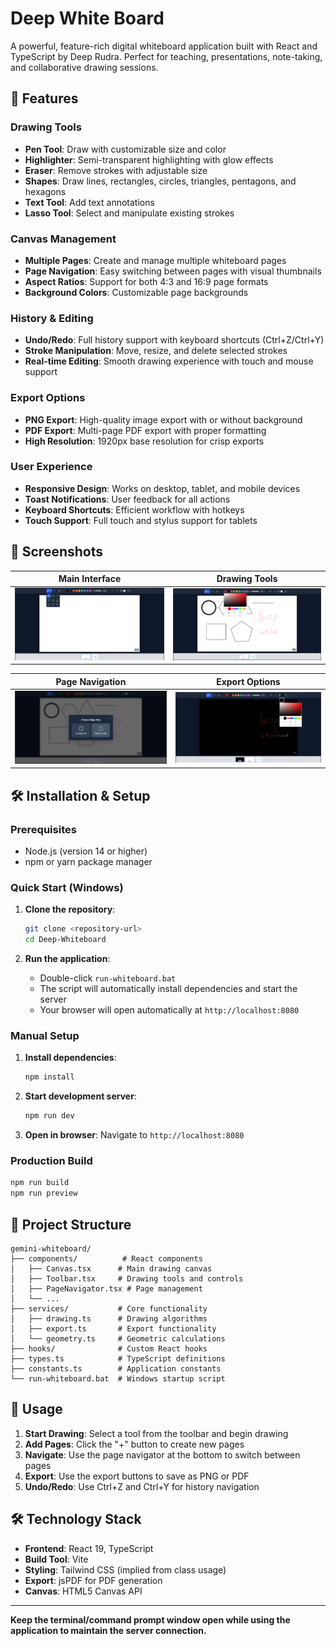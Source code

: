 
# Deep White Board

A powerful, feature-rich digital whiteboard application built with React and TypeScript by Deep Rudra. Perfect for teaching, presentations, note-taking, and collaborative drawing sessions.

## 🚀 Features

### Drawing Tools
- **Pen Tool**: Draw with customizable size and color
- **Highlighter**: Semi-transparent highlighting with glow effects
- **Eraser**: Remove strokes with adjustable size
- **Shapes**: Draw lines, rectangles, circles, triangles, pentagons, and hexagons
- **Text Tool**: Add text annotations
- **Lasso Tool**: Select and manipulate existing strokes

### Canvas Management
- **Multiple Pages**: Create and manage multiple whiteboard pages
- **Page Navigation**: Easy switching between pages with visual thumbnails
- **Aspect Ratios**: Support for both 4:3 and 16:9 page formats
- **Background Colors**: Customizable page backgrounds

### History & Editing
- **Undo/Redo**: Full history support with keyboard shortcuts (Ctrl+Z/Ctrl+Y)
- **Stroke Manipulation**: Move, resize, and delete selected strokes
- **Real-time Editing**: Smooth drawing experience with touch and mouse support

### Export Options
- **PNG Export**: High-quality image export with or without background
- **PDF Export**: Multi-page PDF export with proper formatting
- **High Resolution**: 1920px base resolution for crisp exports

### User Experience
- **Responsive Design**: Works on desktop, tablet, and mobile devices
- **Toast Notifications**: User feedback for all actions
- **Keyboard Shortcuts**: Efficient workflow with hotkeys
- **Touch Support**: Full touch and stylus support for tablets

## 📸 Screenshots

<div align="center">

| Main Interface | Drawing Tools |
|:---:|:---:|
| <img src="Screenshots/Screenshot 2025-10-23 003411.png" alt="Main Interface" width="400"/> | <img src="Screenshots/Screenshot 2025-10-23 003555.png" alt="Drawing Tools" width="400"/> |

| Page Navigation | Export Options |
|:---:|:---:|
| <img src="Screenshots/Screenshot 2025-10-23 003606.png" alt="Page Navigation" width="400"/> | <img src="Screenshots/Screenshot 2025-10-23 003624.png" alt="Export Options" width="400"/> |

</div>

## 🛠️ Installation & Setup

### Prerequisites
- Node.js (version 14 or higher)
- npm or yarn package manager

### Quick Start (Windows)
1. **Clone the repository**:
   ```bash
   git clone <repository-url>
   cd Deep-Whiteboard
   ```

2. **Run the application**:
   - Double-click `run-whiteboard.bat` 
   - The script will automatically install dependencies and start the server
   - Your browser will open automatically at `http://localhost:8080`

### Manual Setup
1. **Install dependencies**:
   ```bash
   npm install
   ```

2. **Start development server**:
   ```bash
   npm run dev
   ```

3. **Open in browser**:
   Navigate to `http://localhost:8080`

### Production Build
```bash
npm run build
npm run preview
```

## 📁 Project Structure

```
gemini-whiteboard/
├── components/          # React components
│   ├── Canvas.tsx      # Main drawing canvas
│   ├── Toolbar.tsx     # Drawing tools and controls
│   ├── PageNavigator.tsx # Page management
│   └── ...
├── services/           # Core functionality
│   ├── drawing.ts      # Drawing algorithms
│   ├── export.ts       # Export functionality
│   └── geometry.ts     # Geometric calculations
├── hooks/              # Custom React hooks
├── types.ts            # TypeScript definitions
├── constants.ts        # Application constants
└── run-whiteboard.bat  # Windows startup script
```

## 🎨 Usage

1. **Start Drawing**: Select a tool from the toolbar and begin drawing
2. **Add Pages**: Click the "+" button to create new pages
3. **Navigate**: Use the page navigator at the bottom to switch between pages
4. **Export**: Use the export buttons to save as PNG or PDF
5. **Undo/Redo**: Use Ctrl+Z and Ctrl+Y for history navigation

## 🛠️ Technology Stack

- **Frontend**: React 19, TypeScript
- **Build Tool**: Vite
- **Styling**: Tailwind CSS (implied from class usage)
- **Export**: jsPDF for PDF generation
- **Canvas**: HTML5 Canvas API
---

**Keep the terminal/command prompt window open while using the application to maintain the server connection.**
